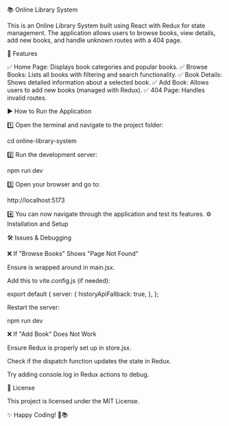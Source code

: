 📚 Online Library System

This is an Online Library System built using React with Redux for state management. The application allows users to browse books, view details, add new books, and handle unknown routes with a 404 page.

🌟 Features

✅ Home Page: Displays book categories and popular books.
✅ Browse Books: Lists all books with filtering and search functionality.
✅ Book Details: Shows detailed information about a selected book.
✅ Add Book: Allows users to add new books (managed with Redux).
✅ 404 Page: Handles invalid routes.


▶️ How to Run the Application

1️⃣ Open the terminal and navigate to the project folder:

cd online-library-system

2️⃣ Run the development server:

npm run dev

3️⃣ Open your browser and go to:

http://localhost:5173

4️⃣ You can now navigate through the application and test its features.
⚙️ Installation and Setup


🛠️ Issues & Debugging

❌ If "Browse Books" Shows "Page Not Found"

Ensure <BrowserRouter> is wrapped around <App /> in main.jsx.

Add this to vite.config.js (if needed):

export default {
  server: {
    historyApiFallback: true,
  },
};

Restart the server:

npm run dev

❌ If "Add Book" Does Not Work

Ensure Redux is properly set up in store.jsx.

Check if the dispatch function updates the state in Redux.

Try adding console.log in Redux actions to debug.

📜 License

This project is licensed under the MIT License.

✨ Happy Coding! 🚀📚
